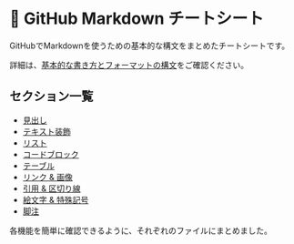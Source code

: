 # 📖 GitHub Markdown チートシート

GitHubでMarkdownを使うための基本的な構文をまとめたチートシートです。

詳細は、[基本的な書き方とフォーマットの構文](https://docs.github.com/ja/get-started/writing-on-github/getting-started-with-writing-and-formatting-on-github/basic-writing-and-formatting-syntax)をご確認ください。

## セクション一覧
- [見出し](./headings.md)
- [テキスト装飾](./text-style.md)
- [リスト](./lists.md)
- [コードブロック](./code.md)
- [テーブル](./table.md)
- [リンク & 画像](./links.md)
- [引用 & 区切り線](./blockquote.md)
- [絵文字 & 特殊記号](./emoji.md)
- [脚注](./notes.md)

各機能を簡単に確認できるように、それぞれのファイルにまとめました。
